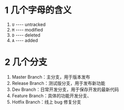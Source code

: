 # 1 几个字母的含义
1. `U` ---- untracked
2. `M` ---- modified
3. `D` ---- deleted
4. `A` ---- added

# 2 几个分支
1. Master Branch：主分支，用于版本发布
2. Release Branch：测试版分支，用于发布新功能
3. Dev Branch：日常开发分支，用于保存开发的最新代码
4. Feature Branch：具体的功能开发分支、
5. Hotfix Branch：线上 bug 修复分支



